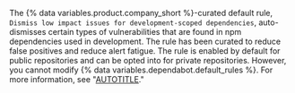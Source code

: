 The {% data variables.product.company_short %}-curated default rule, `Dismiss low impact issues for development-scoped dependencies`, auto-dismisses certain types of vulnerabilities that are found in npm dependencies used in development. The rule has been curated to reduce false positives and reduce alert fatigue. The rule is enabled by default for public repositories and can be opted into for private repositories. However, you cannot modify {% data variables.dependabot.default_rules %}. For more information, see "[AUTOTITLE](/code-security/dependabot/dependabot-auto-triage-rules/using-github-curated-default-rules-to-prioritize-dependabot-alerts)."

